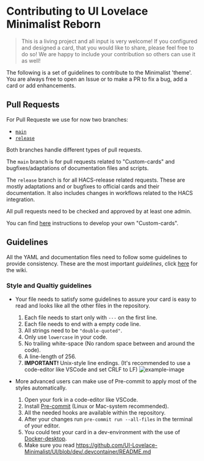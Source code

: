 # Contributing to UI Lovelace Minimalist Reborn

>This is a living project and all input is very welcome! If you configured and designed  a card, that you would like to share, please feel free to do so! We are happy to include your contribution so others can use it as well!

The following is a set of guidelines to contribute to the Minimalist 'theme'. You are always free to open an Issue or to make a PR to fix a bug, add a card or add enhancements.

## Pull Requests

For Pull Requeste we use for now two branches:

- [`main`](https://github.com/UI-Lovelace-Minimalist/UI)
- [`release`](https://github.com/UI-Lovelace-Minimalist/UI/tree/release)

Both branches handle different types of pull requests. <br>

The `main` branch is for pull requests related to "Custom-cards" and bugfixes/adaptations of documentation files and scripts. <br>

The `release` branch is for all HACS-release related requests.
These are mostly adaptations and or bugfixes to official cards and their documentation. It also includes changes in workflows related to the HACS integration.

All pull requests need to be checked and approved by at least one admin.

You can find [here](https://ui-lovelace-minimalist-reborn.github.io/UI/development/custom_cards/) instructions to develop your own "Custom-cards".

## Guidelines

All the YAML and documentation files need to follow some guidelines to provide consistency.
These are the most important *guidelines*, click [here](https://ui-lovelace-minimalist-reborn.github.io/UI/development/custom_cards/) for the wiki.

### Style and Qualtiy guidelines

- Your file needs to satisfy some guidelines to assure your card is easy to read and looks like all the other files in the repository.
    1. Each file needs to start only with `---` on the first line.
    2. Each file needs to end with a empty code line.
    3. All strings need to be `"double-quoted"`.
    4. Only use `lowercase` in your code.
    5. No trailing white-space (No random space between and around the code).
    6. A line-length of 256.
    7. **IMPORTANT!** Unix-style line endings. (It's recommended to use a code-editor like VSCode and set CRLF to LF)
![example-image](../docs/assets/img/unix_line_endings.png)

- More advanced users can make use of Pre-commit to apply most of the styles automatically.
    1. Open your fork in a code-editor like VSCode.
    2. Install [Pre-commit](https://pre-commit.com/) (Linux or Mac-system recommended).
    3. All the needed hooks are available within the repository.
    4. After your changes run `pre-commit run --all-files` in the terminal of your editor.
    5. You could test your card in a dev-environment with the use of [Docker-desktop](https://www.docker.com/products/docker-desktop).
    6. Make sure you read https://github.com/UI-Lovelace-Minimalist/UI/blob/dev/.devcontainer/README.md
